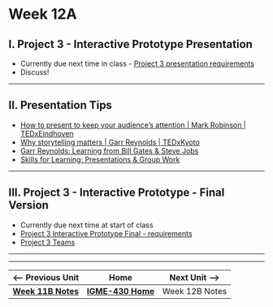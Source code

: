 # Week 12A

## I. Project 3 - Interactive Prototype Presentation
- Currently due next time in class - [Project 3 presentation requirements](../documents/p3-interactive-prototype.md#iv-presentation)
- Discuss!

--- 

## II. Presentation Tips
- [How to present to keep your audience’s attention | Mark Robinson | TEDxEindhoven](https://www.youtube.com/watch?v=BmEiZadVNWY)
- [Why storytelling matters | Garr Reynolds | TEDxKyoto](https://www.youtube.com/watch?v=YbV3b-l1sZs)
- [Garr Reynolds: Learning from Bill Gates & Steve Jobs](https://www.presentationzen.com/presentationzen/2007/09/steve-bill-redu.html)
- [Skills for Learning: Presentations & Group Work](https://libguides.leedsbeckett.ac.uk/skills-for-learning/presentations-and-group-work)

---

## III. Project 3 - Interactive Prototype - Final Version
- Currently due next time at start of class
- [Project 3 Interactive Prototype Final - requirements](../documents/p3-interactive-prototype.md#iii-interactive-prototype---final-version)
- [Project 3 Teams](../documents/p3-teams.md)

---
---

| <-- Previous Unit | Home | Next Unit -->
| --- | --- | --- 
|  [**Week 11B Notes**](11B.md)  |  [**IGME-430 Home**](../) | Week 12B Notes
